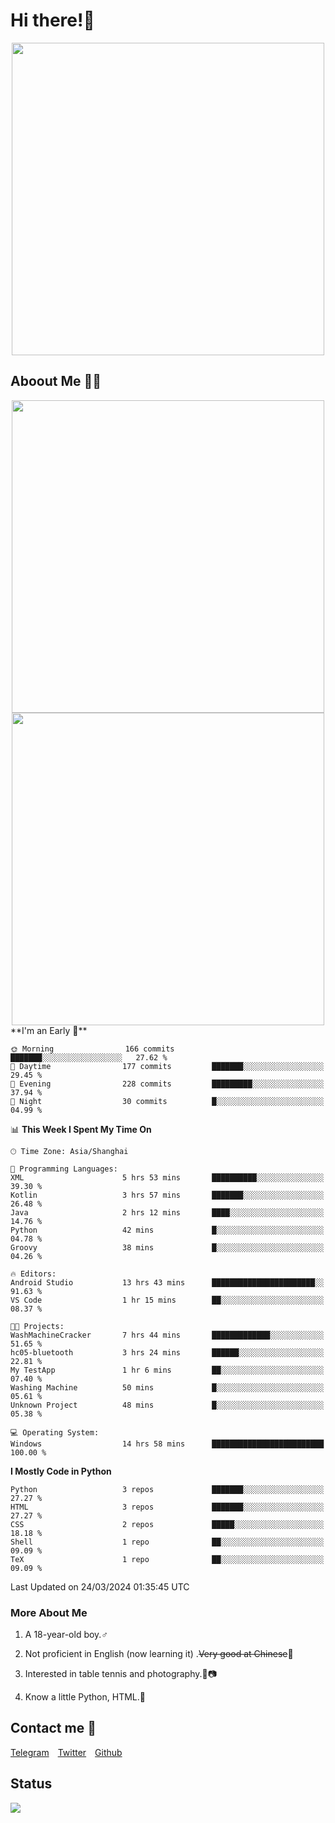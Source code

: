 # Hi there!🎉

<div align=center><img src="https://count.getloli.com/get/@Cicada000?theme=moebooru" width=500px></div>

## Aboout Me 👀💦

<div align=center>
<img src="https://github-readme-stats.vercel.app/api?username=Cicada000&show_icons=true&theme=tokyonight" width=500px>
<br>
<img src="https://github-readme-stats.vercel.app/api/top-langs/?username=Cicada000&show_icons=true&theme=tokyonight&layout=compact" width=500px>
</div>
<!--START_SECTION:waka-->
**I'm an Early 🐤** 

```text
🌞 Morning                166 commits         ███████░░░░░░░░░░░░░░░░░░   27.62 % 
🌆 Daytime                177 commits         ███████░░░░░░░░░░░░░░░░░░   29.45 % 
🌃 Evening                228 commits         █████████░░░░░░░░░░░░░░░░   37.94 % 
🌙 Night                  30 commits          █░░░░░░░░░░░░░░░░░░░░░░░░   04.99 % 
```


📊 **This Week I Spent My Time On** 

```text
🕑︎ Time Zone: Asia/Shanghai

💬 Programming Languages: 
XML                      5 hrs 53 mins       ██████████░░░░░░░░░░░░░░░   39.30 % 
Kotlin                   3 hrs 57 mins       ███████░░░░░░░░░░░░░░░░░░   26.48 % 
Java                     2 hrs 12 mins       ████░░░░░░░░░░░░░░░░░░░░░   14.76 % 
Python                   42 mins             █░░░░░░░░░░░░░░░░░░░░░░░░   04.78 % 
Groovy                   38 mins             █░░░░░░░░░░░░░░░░░░░░░░░░   04.26 % 

🔥 Editors: 
Android Studio           13 hrs 43 mins      ███████████████████████░░   91.63 % 
VS Code                  1 hr 15 mins        ██░░░░░░░░░░░░░░░░░░░░░░░   08.37 % 

🐱‍💻 Projects: 
WashMachineCracker       7 hrs 44 mins       █████████████░░░░░░░░░░░░   51.65 % 
hc05-bluetooth           3 hrs 24 mins       ██████░░░░░░░░░░░░░░░░░░░   22.81 % 
My TestApp               1 hr 6 mins         ██░░░░░░░░░░░░░░░░░░░░░░░   07.40 % 
Washing Machine          50 mins             █░░░░░░░░░░░░░░░░░░░░░░░░   05.61 % 
Unknown Project          48 mins             █░░░░░░░░░░░░░░░░░░░░░░░░   05.38 % 

💻 Operating System: 
Windows                  14 hrs 58 mins      █████████████████████████   100.00 % 
```

**I Mostly Code in Python** 

```text
Python                   3 repos             ███████░░░░░░░░░░░░░░░░░░   27.27 % 
HTML                     3 repos             ███████░░░░░░░░░░░░░░░░░░   27.27 % 
CSS                      2 repos             █████░░░░░░░░░░░░░░░░░░░░   18.18 % 
Shell                    1 repo              ██░░░░░░░░░░░░░░░░░░░░░░░   09.09 % 
TeX                      1 repo              ██░░░░░░░░░░░░░░░░░░░░░░░   09.09 % 
```




 Last Updated on 24/03/2024 01:35:45 UTC
<!--END_SECTION:waka-->

### More About Me

1. A 18-year-old boy.♂

2. Not proficient in English (now learning it) .~~Very good at Chinese~~🤣

3. Interested in table tennis and photography.🏓📷

4. Know a little Python, HTML.🐍


## Contact me 💬

[Telegram](https://t.me/CicadaLYW)&emsp;[Twitter](https://twitter.com/Cicada0001)&emsp;[Github](https://github.com/Cicada000)

## Status
<img src="https://weather-icon.journeyad.repl.co/@hangzhou?v=1" align="left">







